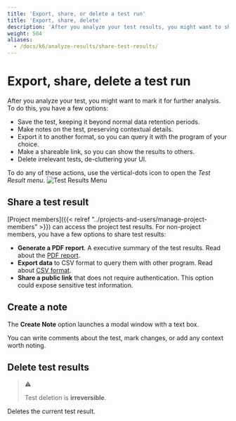 ```yaml
---
title: 'Export, share, or delete a test run'
title: 'Export, share, delete'
description: 'After you analyze your test results, you might want to share them with other users involved in the testing'
weight: 504
aliases:
  - /docs/k6/analyze-results/share-test-results/
---
```


# Export, share, delete a test run

After you analyze your test, you might want to mark it for further analysis.
To do this, you have a few options:
- Save the test, keeping it beyond normal data retention periods.
- Make notes on the test, preserving contextual details.
- Export it to another format, so you can query it with the program of your choice.
- Make a shareable link, so you can show the results to others.
- Delete irrelevant tests, de-cluttering your UI.

To do any of these actions, use the vertical-dots icon to open the *Test Result menu*.
![Test Results Menu](/media/docs/k6/test-results-menu.png)

## Share a test result

[Project members]({{< relref "../projects-and-users/manage-project-members" >}}) can access the project test results. For non-project members, you have a few options to share test results:

- **Generate a PDF report**. A executive summary of the test results. Read about the [PDF report](https://k6.io/docs/cloud/analyzing-results/result-export/#generate-a-pdf-report).
- **Export data** to CSV format to query them with other program. Read about [CSV format](https://k6.io/docs/cloud/analyzing-results/result-export/#export-as-csv).
- **Share a public link** that does not require authentication. This option could expose sensitive test information.

## Create a note

The **Create Note** option launches a modal window with a text box.

You can write comments about the test, mark changes, or add any context worth noting.

## Delete test results

> ⚠
>
> Test deletion is **irreversible**.

Deletes the current test result.

